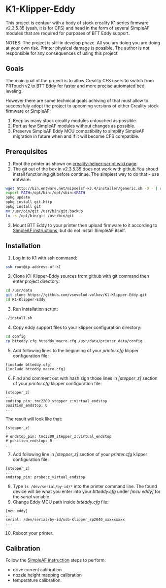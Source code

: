 # K1-Klipper-Eddy

This project is centaur with a body of stock creality K1 series firmware v2.3.5.35 (yeah, it is for CFS) and head in the form of several SimpleAF modules that are required for purposes of BTT Eddy support.

NOTES: The project is still in develop phaze. All you ary doing you are doing at your own risk. Printer physical damage is possible. The author is not responsible for any consequences of using this project.

## Goals
The main goal of the project is to allow Creality CFS users to switch from PRTouch v2 to BTT Eddy for faster and more precise automated bed leveling.

However there are some technical goals achiving of that must allow to successfuly adopt the project to upcoming versions of either Creality stock firmware or SimpleAF:
1. Keep as many stock creality modules untouched as possible.
2. Port as few SimpleAF modules without changes as possible.
3. Preserve SimpleAF Eddy MCU compatibility to simplify SimpleAF migration in future when and if it will become CFS compatible.

## Prerequisites
1. Root the printer as shown on [creality-helper-script wiki page](https://guilouz.github.io/Creality-Helper-Script-Wiki/firmwares/install-and-update-rooted-firmware-k1/).
2. The git out of the box in v2.3.5.35 does not work with github.You shoud install functioning git before continue. The simplest way to do that - use entware:
```bash
wget http://bin.entware.net/mipselsf-k3.4/installer/generic.sh -O - | sh
export PATH=/opt/bin:/opt/sbin:$PATH
opkg update
opkg install git-http
opkg install git
mv /usr/bin/git /usr/bin/git.backup
ln -s /opt/bin/git /usr/bin/git
```
3. Mount BTT Eddy to your printer then upload firmware to it according to [SimpleAF instructions](https://pellcorp.github.io/creality-wiki/btteddy/#probe-installation), but do not install SimpleAF itself.

## Installation
1. Log in to K1 with ssh command:
```bash
ssh root@ip-address-of-k1
```
2. Clone K1-Klipper-Eddy sources from github with git command then enter project directory:
```bash
cd /usr/data
git clone https://github.com/vsevolod-volkov/K1-Klipper-Eddy.git
cd K1-Klipper-Eddy
```
3. Run installation script:
```bash
./install.sh
```
4. Copy eddy support files to your klipper configuration directory:
```bash
cd config
cp btteddy.cfg btteddy_macro.cfg /usr/data/printer_data/config
```
5. Add following lines to the beginning of your *printer.cfg* klipper configuration file:
```
[include btteddy.cfg]
[include btteddy_macro.cfg]
```
6. Find and comment out with hash sign those lines in *[stepper_z]* section of your *printer.cfg* klipper configuration file:
```
[stepper_z]
...
endstop_pin: tmc2209_stepper_z:virtual_endstop
position_endstop: 0 
...
```
The result will look like that:
```
[stepper_z]
...
# endstop_pin: tmc2209_stepper_z:virtual_endstop
# position_endstop: 0 
...
```

7. Add following line in *[stepper_z]* section of your *printer.cfg* klipper configuration file:
```
[stepper_z]
...
endstop_pin: probe:z_virtual_endstop
```
8. Type ```ls /dev/serial/by-id/*``` into the printer command line. The found device will be what you enter into your *btteddy.cfg* under *[mcu eddy]* for the *serial* variable. 
9. Change Eddy MCU path inside *btteddy.cfg* file:
```
[mcu eddy]
...
serial: /dev/serial/by-id/usb-Klipper_rp2040_xxxxxxxxx
...
```
10.  Reboot your printer.

## Calibration

Follow the [SimpleAF instruction](https://pellcorp.github.io/creality-wiki/btteddy/#calibration) steps to perform:
- drive current calibration
- nozzle height mapping calibration
- temperature calibration.